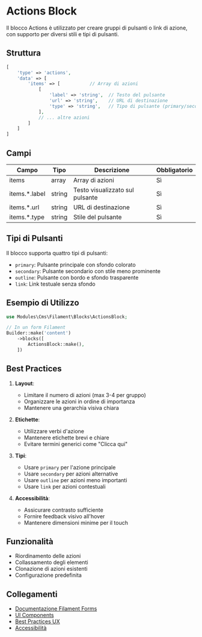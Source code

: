 # Actions Block

Il blocco Actions è utilizzato per creare gruppi di pulsanti o link di azione, con supporto per diversi stili e tipi di pulsanti.

## Struttura

```php
[
    'type' => 'actions',
    'data' => [
        'items' => [           // Array di azioni
            [
                'label' => 'string',  // Testo del pulsante
                'url' => 'string',    // URL di destinazione
                'type' => 'string',   // Tipo di pulsante (primary/secondary/outline/link)
            ],
            // ... altre azioni
        ]
    ]
]
```

## Campi

| Campo | Tipo | Descrizione | Obbligatorio |
|-------|------|-------------|--------------|
| items | array | Array di azioni | Sì |
| items.*.label | string | Testo visualizzato sul pulsante | Sì |
| items.*.url | string | URL di destinazione | Sì |
| items.*.type | string | Stile del pulsante | Sì |

## Tipi di Pulsanti

Il blocco supporta quattro tipi di pulsanti:

- `primary`: Pulsante principale con sfondo colorato
- `secondary`: Pulsante secondario con stile meno prominente
- `outline`: Pulsante con bordo e sfondo trasparente
- `link`: Link testuale senza sfondo

## Esempio di Utilizzo

```php
use Modules\Cms\Filament\Blocks\ActionsBlock;

// In un form Filament
Builder::make('content')
    ->blocks([
        ActionsBlock::make(),
    ])
```

## Best Practices

1. **Layout**:
   - Limitare il numero di azioni (max 3-4 per gruppo)
   - Organizzare le azioni in ordine di importanza
   - Mantenere una gerarchia visiva chiara

2. **Etichette**:
   - Utilizzare verbi d'azione
   - Mantenere etichette brevi e chiare
   - Evitare termini generici come "Clicca qui"

3. **Tipi**:
   - Usare `primary` per l'azione principale
   - Usare `secondary` per azioni alternative
   - Usare `outline` per azioni meno importanti
   - Usare `link` per azioni contestuali

4. **Accessibilità**:
   - Assicurare contrasto sufficiente
   - Fornire feedback visivo all'hover
   - Mantenere dimensioni minime per il touch

## Funzionalità

- Riordinamento delle azioni
- Collassamento degli elementi
- Clonazione di azioni esistenti
- Configurazione predefinita

## Collegamenti

- [Documentazione Filament Forms](../filament-forms.md)
- [UI Components](../ui/components.md)
- [Best Practices UX](../ui/ux-guidelines.md)
- [Accessibilità](../ui/accessibility.md) 
